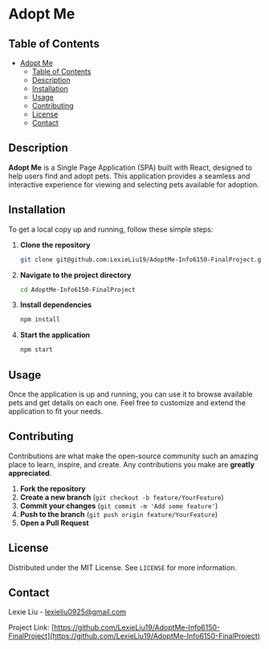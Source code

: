 # Adopt Me

## Table of Contents

- [Adopt Me](#adopt-me)
  - [Table of Contents](#table-of-contents)
  - [Description](#description)
  - [Installation](#installation)
  - [Usage](#usage)
  - [Contributing](#contributing)
  - [License](#license)
  - [Contact](#contact)

## Description

**Adopt Me** is a Single Page Application (SPA) built with React, designed to help users find and adopt pets. This application provides a seamless and interactive experience for viewing and selecting pets available for adoption.

## Installation

To get a local copy up and running, follow these simple steps:

1. **Clone the repository**

   ```bash
   git clone git@github.com:LexieLiu19/AdoptMe-Info6150-FinalProject.git
   ```

2. **Navigate to the project directory**

   ```bash
   cd AdoptMe-Info6150-FinalProject
   ```

3. **Install dependencies**

   ```bash
   npm install
   ```

4. **Start the application**
   ```bash
   npm start
   ```

## Usage

Once the application is up and running, you can use it to browse available pets and get details on each one. Feel free to customize and extend the application to fit your needs.

## Contributing

Contributions are what make the open-source community such an amazing place to learn, inspire, and create. Any contributions you make are **greatly appreciated**.

1. **Fork the repository**
2. **Create a new branch** (`git checkout -b feature/YourFeature`)
3. **Commit your changes** (`git commit -m 'Add some feature'`)
4. **Push to the branch** (`git push origin feature/YourFeature`)
5. **Open a Pull Request**

## License

Distributed under the MIT License. See `LICENSE` for more information.

## Contact

Lexie Liu - [lexieliu0925@gmail.com](mailto:lexieliu0925@gmail.com)

Project Link: [https://github.com/LexieLiu19/AdoptMe-Info6150-FinalProject](https://github.com/LexieLiu19/AdoptMe-Info6150-FinalProject)
